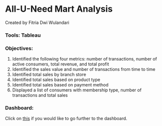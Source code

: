 # All-U-Need Mart Analysis

Created by Fitria Dwi Wulandari

### **Tools**: Tableau

### **Objectives**:
1. Identified the following four metrics: number of transactions, number of active consumers, total revenue, and total profit
2. Identified the sales value and number of transactions from time to time
3. Identified total sales by branch store
4. Identified total sales based on product type
5. Identified total sales based on payment method
6. Displayed a list of consumers with membership type, number of transactions and total sales

### **Dashboard**: 
Click on [this](https://public.tableau.com/views/All-U-NeedMartDashboard/Summary?:language=en-US&:sid=&:display_count=n&:origin=viz_share_link) if you would like to go further to the dashboard.
